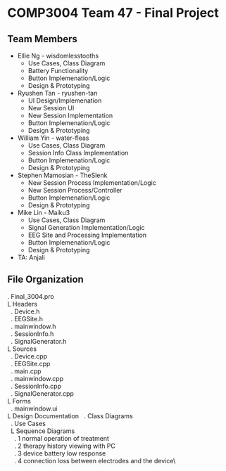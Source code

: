 # COMP3004 Team 47 - Final Project
## Team Members 
* Ellie Ng - wisdomlesstooths
    * Use Cases, Class Diagram
    * Battery Functionality
    * Button Implemenation/Logic
    * Design & Prototyping
* Ryushen Tan - ryushen-tan
    * UI Design/Implemenation
    * New Session UI
    * New Session Implementation
    * Button Implemenation/Logic
    * Design & Prototyping
* William Yin - water-fleas
    * Use Cases, Class Diagram
    * Session Info Class Implementation
    * Button Implemenation/Logic
    * Design & Prototyping
* Stephen Mamosian - TheSlenk
    * New Session Process Implementation/Logic
    * New Session Process/Controller
    * Button Implemenation/Logic
    * Design & Prototyping
* Mike Lin - Maiku3
    * Use Cases, Class Diagram
    * Signal Generation Implementation/Logic
    * EEG Site and Processing Implementation
    * Button Implemenation/Logic
    * Design & Prototyping
* TA: Anjali

## File Organization

. Final_3004.pro\
L Headers\
&nbsp;&nbsp;. Device.h\
&nbsp;&nbsp;. EEGSite.h\
&nbsp;&nbsp;. mainwindow.h\
&nbsp;&nbsp;. SessionInfo.h\
&nbsp;&nbsp;. SignalGenerator.h\
L Sources\
&nbsp;&nbsp;. Device.cpp\
&nbsp;&nbsp;. EEGSite.cpp\
&nbsp;&nbsp;. main.cpp\
&nbsp;&nbsp;. mainwindow.cpp\
&nbsp;&nbsp;. SessionInfo.cpp\
&nbsp;&nbsp;. SignalGenerator.cpp\
L Forms\
&nbsp;&nbsp;. mainwindow.ui\
L Design Documentation
&nbsp;&nbsp;. Class Diagrams\
&nbsp;&nbsp;. Use Cases\
&nbsp;&nbsp;L Sequence Diagrams\
&nbsp;&nbsp;&nbsp;&nbsp;. 1 normal operation of treatment\
&nbsp;&nbsp;&nbsp;&nbsp;. 2 therapy history viewing with PC\
&nbsp;&nbsp;&nbsp;&nbsp;. 3 device battery low response\
&nbsp;&nbsp;&nbsp;&nbsp;. 4 connection loss between electrodes and the device\
